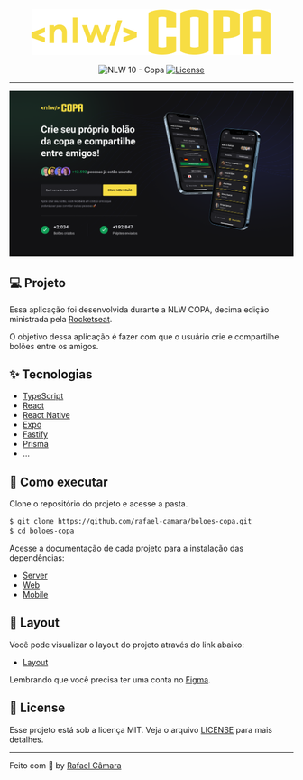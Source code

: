 <p align="center">
  <img alt="NLW Copa" src=".github/logo.svg" />
</p>

<p align="center">
  <img src="https://img.shields.io/static/v1?label=NLW&message=10&color=F7DD43&labelColor=202024" alt="NLW 10 - Copa" />
  <a href="LICENSE"><img  src="https://img.shields.io/static/v1?label=License&message=MIT&color=F7DD43&labelColor=202024" alt="License"></a>
</p>

---

<img src=".github/cover.png">

## 💻 Projeto

 Essa aplicação foi desenvolvida durante a NLW COPA, decima edição ministrada pela [Rocketseat](https://github.com/rocketseat).

 O objetivo dessa aplicação é fazer com que o usuário crie e compartilhe bolões entre os amigos.

## ✨ Tecnologias

- [TypeScript](https://www.typescriptlang.org/)
- [React](https://reactjs.org/)
- [React Native](https://reactnative.dev/)
- [Expo](https://expo.dev/)
- [Fastify](https://www.fastify.io/)
- [Prisma](https://www.prisma.io/)
- …

## 🚀 Como executar

Clone o repositório do projeto e acesse a pasta.

```bash
$ git clone https://github.com/rafael-camara/boloes-copa.git
$ cd boloes-copa
```

Acesse a documentação de cada projeto para a instalação das dependências:

- [Server](./server/README.md)
- [Web](./web/README.md)
- [Mobile](./mobile/README.md)

## 🔖 Layout

Você pode visualizar o layout do projeto através do link abaixo:

- [Layout](https://www.figma.com/community/file/1169028343875283461)

Lembrando que você precisa ter uma conta no [Figma](http://figma.com/).

## 📝 License

Esse projeto está sob a licença MIT. Veja o arquivo [LICENSE](LICENSE) para mais detalhes.

---

Feito com 💜 by [Rafael Câmara](https://github.com/rafael-camara)